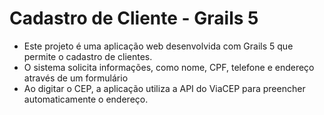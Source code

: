 # Cadastro de Cliente - Grails 5

- Este projeto é uma aplicação web desenvolvida com Grails 5 que permite o cadastro de clientes.
- O sistema solicita informações, como nome, CPF, telefone e endereço através de um formulário
- Ao digitar o CEP, a aplicação utiliza a API do ViaCEP para preencher automaticamente o endereço.
